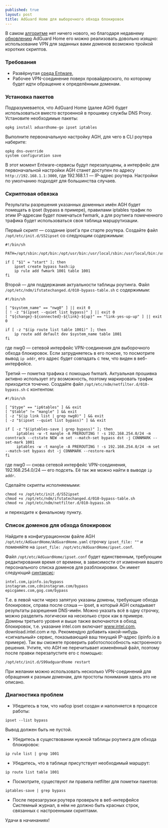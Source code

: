 ```yaml
---
published: true
layout: post
title: AdGuard Home для выборочного обхода блокировок
---
```


В самом [алгоритме](https://keenetic-gi.ga/2018/01/16/selective-routing.html) нет ничего нового, но благодаря недавнему [обновлению](https://github.com/AdguardTeam/AdGuardHome/releases/tag/v0.107.13) AdGuard Home его можно реализовать довольно изящно: использование VPN для заданных вами доменов возможно тройкой коротких скриптов. 

### Требования

* Развёрнутая [среда Entware](https://forum.keenetic.net/topic/4299-entware/),
* Рабочее VPN-соединение поверх провайдерского, по которому будет идти обращение к определённым доменам.

### Установка пакетов

Подразумевается, что AdGuard Home (далее AGH) будет использоваться вместо встроенной в прошивку службы DNS Proxy. Установите необходимые пакеты:
```
opkg install aduardhome-go ipset iptables
```
Выполните первоначальную настройку AGH, для чего в CLI роутера наберите:
```
opkg dns-override
system configuration save
```
В этот момент Entware-сервисы будут перезапущены, а интерфейс для первоначальной настройки AGH станет доступен по адресу `http://192.168.1.1:3000`, где 192.168.1.1 — IP-адрес роутера. Настройки по умолчанию подходят для большинства случаев.

### Скриптовая обвязка

Результаты разрешения указанных доменных имён AGH будет помещать в ipset (bypass в примере), правилами iptables трафик по этим IP-адресам будет помечаться fwmark, а для роутинга помеченного трафика будет использоваться своя таблица маршрутизации. 

Первый скрипт — создание ipset'а при старте роутера. Создайте файл `/opt/etc/init.d/S52ipset` со следующим содержимым:
```
#!/bin/sh

PATH=/opt/sbin:/opt/bin:/opt/usr/bin:/usr/local/sbin:/usr/local/bin:/usr/sbin:/usr/bin:/sbin:/bin

if [ "$1" = "start" ]; then
    ipset create bypass hash:ip
    ip rule add fwmark 1001 table 1001
fi
```
Второй — для поддержания актуальности таблицы роутинга. Файл `/opt/etc/ndm/ifstatechanged.d/010-bypass-table.sh` с содержимым:
```
#!/bin/sh

[ "$system_name" == "nwg0" ] || exit 0
[ ! -z "$(ipset --quiet list bypass)" ] || exit 0
[ "${change}-${connected}-${link}-${up}" == "link-yes-up-up" ] || exit 0

if [ -z "$(ip route list table 1001)" ]; then
    ip route add default dev $system_name table 1001
fi
```
где nwg0 — сетевой интерфейс VPN-соединения для выборочного обхода блокировок. Если затрудняетесь в его поиске, то посмотрите вывод `ip addr`, его адрес будет совпадать с тем, что виден в веб-интерфейсе.

Третий — пометка трафика с помощью fwmark. Актуальная прошивка активно использует эту возможность, поэтому маркировать трафик приходится точечно. Создайте файл `/opt/etc/ndm/netfilter.d/010-bypass.sh` c контентом:
```
#!/bin/sh

[ "$type" == "ip6tables" ] && exit
[ "$table" != "mangle" ] && exit
[ -z "$(ip link list | grep nwg0)" ] && exit
[ -z "$(ipset --quiet list bypass)" ] && exit

if [ -z "$(iptables-save | grep bypass)" ]; then
     iptables -w -t mangle -A PREROUTING ! -s 192.168.254.0/24 -m conntrack --ctstate NEW -m set --match-set bypass dst -j CONNMARK --set-mark 1001
     iptables -w -t mangle -A PREROUTING ! -s 192.168.254.0/24 -m set --match-set bypass dst -j CONNMARK --restore-mark
fi
```
где nwg0 — снова сетевой интерфейс VPN-соединения, 192.168.254.0/24 — его подсеть. Её так же можно найти в выводе `ip addr`.

Сделайте скрипты исполняемыми:
```
chmod +x /opt/etc/init.d/S52ipset
chmod +x /opt/etc/ndm/ifstatechanged.d/010-bypass-table.sh
chmod +x /opt/etc/ndm/netfilter.d/010-bypass.sh
```
и переходите к финальному пункту.

### Список доменов для обхода блокировок

Найдите в конфигурационном файле AGH `/opt/etc/AdGuardHome/AdGuardHome.yaml` строчку `ipset_file: ""` и поменяйте на `ipset_file: /opt/etc/AdGuardHome/ipset.conf`.

Файл `/opt/etc/AdGuardHome/ipset.conf` будет единственным, требующим редактирования время от времени, в зависимости от изменения вашего персонального списка доменов для разблокировки. Он имеет следующий [синтаксис](https://github.com/AdguardTeam/AdGuardHome/wiki/Configuration#configuration-file):
```
intel.com,ipinfo.io/bypass
instagram.com,cdninstagram.com/bypass
epicgames.com,gog.com/bypass
```
Т.е. в левой части через запятую указаны домены, требующие обхода блокировок, справа после слэша — ipset, в который AGH складывает результаты разрешения DNS-имён. Можно указать всё в одну строчку, можно разделить логически на несколько строк как в примере. Домены третьего уровня и выше также включаются в обход блокировок, т.е. указание intel.com включает www.intel.com, download.intel.com и пр.
Рекомендую добавить какой-нибудь «сигнальный» сервис, показывающий ваш текущий IP-адрес (ipinfo.io в примере). Так вы сможете проверить работоспособность настроенного решения. Учтите, что AGH не перечитывает изменённый файл, поэтому после правки перезапустите его с помощью:
```
/opt/etc/init.d/S99adguardhome restart
```

При желании можно использовать несколько VPN-соединений для обращения к разным доменам, для простоты понимания здесь это не описано.

### Диагностика проблем

* Убедитесь в том, что набор ipset создан и наполняется в процессе работы:
```
ipset --list bypass
```
Вывод должен быть не пустой.
* Убедитесь в существовании нужной таблицы роутинга для обхода блокировок:
```
ip rule list | grep 1001
```
* Убедитесь, что в таблице присутствует необходимый маршрут:
```
ip route list table 1001
```
* Посмотрите, существуют ли правила netfilter для пометки пакетов:
```
iptables-save | grep bypass
```
* После перезагрузки роутера проверьте в веб-интерфейсе Системный журнал, в нём не должно быть красных строк, связанных с настроенными скриптами.

Удачи в начинаниях!
